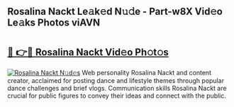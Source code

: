 ## Rosalina Nackt Le𝚊k𝚎d N𝚞𝚍e - Part-w8X Vid𝚎o Le𝚊ks Photos viAVN

# <h2><a href="http://fb4qi4l.evod.top/?m=Rosalina+Nackt">🔗 👉🔴 Rosalina Nackt Vid𝚎o Ph𝚘t𝚘s</a></h2>

[![Rosalina Nackt N𝚞d𝚎s](https://i.imgur.com/8V9OHl7.gif)](http://fb4qi4l.evod.top/?m=Rosalina+Nackt)
Web personality Rosalina Nackt and content creator, acclaimed for posting dance and lifestyle themes through popular dance challenges and brief vlogs. Communication skills Rosalina Nackt are crucial for public figures to convey their ideas and connect with the public. 
